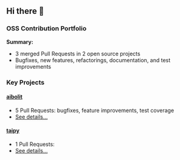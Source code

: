 ## Hi there 👋

### OSS Contribution Portfolio

**Summary:**

- 3 merged Pull Requests in 2 open source projects
- Bugfixes, new features, refactorings, documentation, and test improvements

### Key Projects

#### [aibolit](https://github.com/cqfn/aibolit)

- 5 Pull Requests: bugfixes, feature improvements, test coverage
- [See details...](projects/aibolit.md)

#### [taipy](https://github.com/Avaiga/taipy)

- 1 Pull Requests:
- [See details...](projects/taipy.md)
